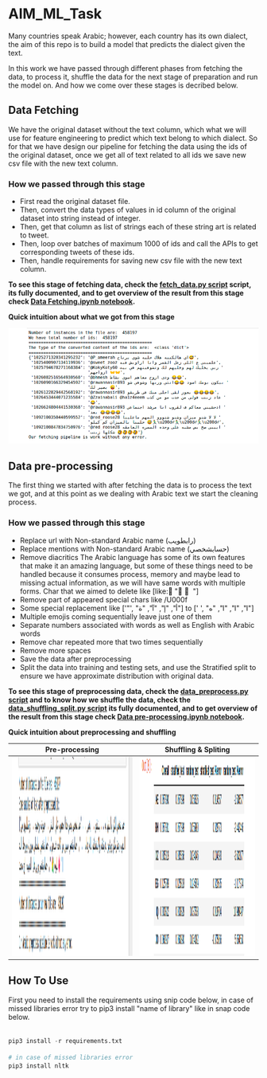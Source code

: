 # AIM_ML_Task


Many countries speak Arabic; however, each country has its own dialect, the aim of this repo is to build a model that predicts the dialect given the text.

In this work we have passed through different phases from fetching the data, to process it, shuffle the data for the next stage of preparation and run the model on. And how we come over these stages is decribed below.

## Data Fetching

We have the original dataset without the text column, which what we will use for feature engineering to predict which text belong to which dialect. So for that we have design our pipeline for fetching the data using the ids of the original dataset, once we get all of text related to all ids we save new csv file with the new text column.

### How we passed through this stage

- First read the original dataset file.
- Then, convert the data types of values in id column of the original dataset into string instead of integer.
- Then, get that column as list of strings each of these string art is related to tweet.
- Then, loop over batches of maximum 1000 of ids and call the APIs to get corresponding tweets of these ids.
- Then, handle requirements for saving new csv file with the new text column.


**To see this stage of fetching data, check the [fetch_data.py script](https://github.com/Abdelrahmanrezk/AIM_ML_Task/blob/main/fetch_data.py) script, its fully documented, and to get overview of the result from this stage check [Data Fetching.ipynb notebook](https://github.com/Abdelrahmanrezk/AIM_ML_Task/blob/main/Data%20Fetching.ipynb).**

**Quick intuition about what we got from this stage**

![Fetching Data Pipeline](images/fetching_data.png)


















## Data pre-processing

The first thing we started with after fetching the data is to process the text we got, and at this point as 
we dealing with Arabic text we start the cleaning process.


### How we passed through this stage
- Replace url with Non-standard Arabic name (رابطويب)
- Replace mentions with Non-standard Arabic name (حسابشخصي)
- Remove diacritics
	The Arabic language has some of its own features that make it an amazing language, but some of these things need to be handled because it consumes process, memory and maybe lead to missing actual information, as we will have same words with multiple forms.
	Char that we aimed to delete like [like: َ" ُ ْ "]
- Remove part of appeared special chars like /U000f
- Some special replacement like ['&quot;', "أ", "إ", "آ", "ة"] to [' ', "ا", "ا", "ا", "ه"]
- Multiple emojis coming sequentially leave just one of them
- Separate numbers associated with words as well as English with Arabic words
- Remove char repeated more that two times sequentially
- Remove more spaces
- Save the data after preprocessing
- Split the data into training and testing sets, and use the Stratified split to ensure we have approximate distribution with original data.

**To see this stage of preprocessing data, check the [data_preprocess.py script](https://github.com/Abdelrahmanrezk/AIM_ML_Task/blob/main/data_preprocess.py) and to know how we shuffle the data, check the [data_shuffling_split.py script](https://github.com/Abdelrahmanrezk/AIM_ML_Task/blob/main/data_shuffling_split.py) its fully documented, and to get overview of the result from this stage check [Data pre-processing.ipynb notebook](https://github.com/Abdelrahmanrezk/AIM_ML_Task/blob/main/Data%20pre-processing.ipynb).**

**Quick intuition about preprocessing and shuffling**

Pre-processing            |  Shuffling & Spliting
:-------------------------:|:-------------------------:
<img src="images/pre-processing_data.png" height="400" width="700"/> |  <img src="images/shuffling_data.png" height="400" width="700"/>

## How To Use

First you need to install the requirements using snip code below, in case of missed libraries error try to pip3 install "name of library" like in snap code below.

```python

pip3 install -r requirements.txt

# in case of missed libraries error
pip3 install nltk

```


